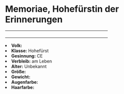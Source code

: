 # Memoriae, Hohefürstin der Erinnerungen

<primary-label ref="npc"/>

<secondary-label ref="faergria"/>

<secondary-label ref="4"/>

<table>
<tr><td>
<p>
</p>

</td><td width="300">
<!-- Edit here -->
<img src="memoriae.png" alt="" />
</td></tr>
</table>

<procedure title="Allgemeine Informationen">
<list columns="3">
<li><b>Volk:</b> </li>
<li><b>Klasse:</b> Hohefürst</li>
<li><b>Gesinnung:</b> CE</li>
<li><b>Verbleib:</b> am Leben</li>
</list>
</procedure>

<procedure title="Aussehen">
<list columns="3">
<li><b>Alter:</b> Unbekannt</li>
<li><b>Größe:</b> </li>
<li><b>Gewicht:</b> </li>
<li><b>Augenfarbe:</b> </li>
<li><b>Haarfarbe:</b> </li>
</list>
</procedure>

<procedure title="Beziehungen">
<list columns="3">
</list>
</procedure>

<!--
## Notizen

- **Ziele:**
- **Geheimnisse:**
-->